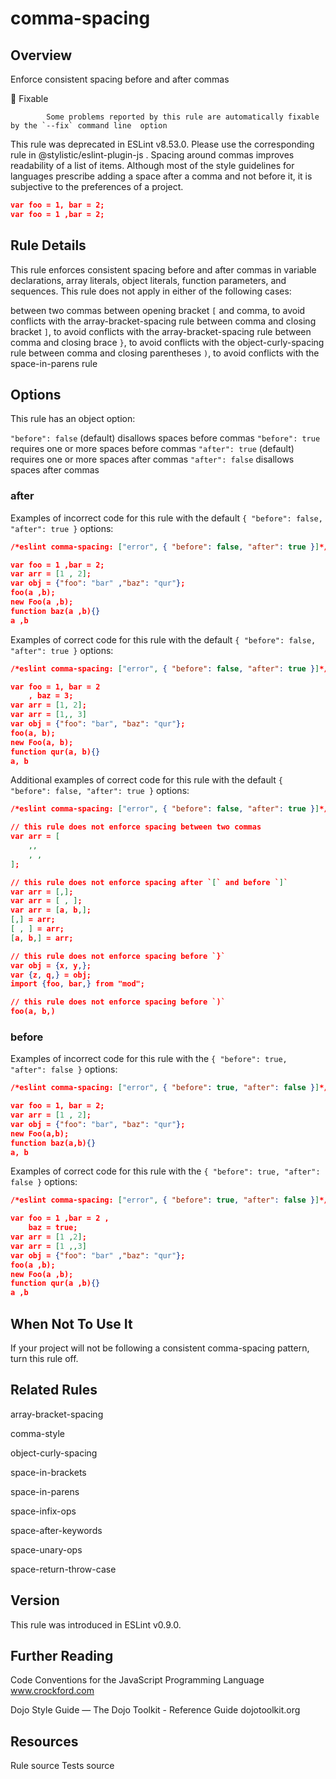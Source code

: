 
# comma-spacing
## Overview
Enforce consistent spacing before and after commas


🔧 Fixable

            Some problems reported by this rule are automatically fixable by the `--fix` command line  option
        


This rule was deprecated in ESLint v8.53.0. Please use the corresponding rule  in @stylistic/eslint-plugin-js .
Spacing around commas improves readability of a list of items. Although most of the style guidelines for languages prescribe adding a space after a comma and not before it, it is subjective to the preferences of a project.

```json
var foo = 1, bar = 2;
var foo = 1 ,bar = 2;
```
## Rule Details
This rule enforces consistent spacing before and after commas in variable declarations, array literals, object literals, function parameters, and sequences.
This rule does not apply in either of the following cases:

between two commas
between opening bracket `[` and comma, to avoid conflicts with the array-bracket-spacing  rule
between comma and closing bracket `]`, to avoid conflicts with the array-bracket-spacing  rule
between comma and closing brace `}`, to avoid conflicts with the object-curly-spacing  rule
between comma and closing parentheses `)`, to avoid conflicts with the space-in-parens  rule

## Options
This rule has an object option:

`"before": false` (default) disallows spaces before commas
`"before": true` requires one or more spaces before commas
`"after": true` (default) requires one or more spaces after commas
`"after": false` disallows spaces after commas

### after
Examples of incorrect code for this rule with the default `{ "before": false, "after": true }` options:


```json
/*eslint comma-spacing: ["error", { "before": false, "after": true }]*/

var foo = 1 ,bar = 2;
var arr = [1 , 2];
var obj = {"foo": "bar" ,"baz": "qur"};
foo(a ,b);
new Foo(a ,b);
function baz(a ,b){}
a ,b
```
Examples of correct code for this rule with the default `{ "before": false, "after": true }` options:


```json
/*eslint comma-spacing: ["error", { "before": false, "after": true }]*/

var foo = 1, bar = 2
    , baz = 3;
var arr = [1, 2];
var arr = [1,, 3]
var obj = {"foo": "bar", "baz": "qur"};
foo(a, b);
new Foo(a, b);
function qur(a, b){}
a, b
```
Additional examples of correct code for this rule with the default `{ "before": false, "after": true }` options:


```json
/*eslint comma-spacing: ["error", { "before": false, "after": true }]*/

// this rule does not enforce spacing between two commas
var arr = [
    ,,
    , ,
];

// this rule does not enforce spacing after `[` and before `]`
var arr = [,];
var arr = [ , ];
var arr = [a, b,];
[,] = arr;
[ , ] = arr;
[a, b,] = arr;

// this rule does not enforce spacing before `}`
var obj = {x, y,};
var {z, q,} = obj;
import {foo, bar,} from "mod";

// this rule does not enforce spacing before `)`
foo(a, b,)
```
### before
Examples of incorrect code for this rule with the `{ "before": true, "after": false }` options:


```json
/*eslint comma-spacing: ["error", { "before": true, "after": false }]*/

var foo = 1, bar = 2;
var arr = [1 , 2];
var obj = {"foo": "bar", "baz": "qur"};
new Foo(a,b);
function baz(a,b){}
a, b
```
Examples of correct code for this rule with the `{ "before": true, "after": false }` options:


```json
/*eslint comma-spacing: ["error", { "before": true, "after": false }]*/

var foo = 1 ,bar = 2 ,
    baz = true;
var arr = [1 ,2];
var arr = [1 ,,3]
var obj = {"foo": "bar" ,"baz": "qur"};
foo(a ,b);
new Foo(a ,b);
function qur(a ,b){}
a ,b
```
## When Not To Use It
If your project will not be following a consistent comma-spacing pattern, turn this rule off.
## Related Rules


array-bracket-spacing 

comma-style 

object-curly-spacing 

space-in-brackets 

space-in-parens 

space-infix-ops 

space-after-keywords 

space-unary-ops 

space-return-throw-case 


## Version
This rule was introduced in ESLint v0.9.0.
## Further Reading





Code Conventions for the JavaScript Programming Language 
 www.crockford.com










Dojo Style Guide — The Dojo Toolkit - Reference Guide 
 dojotoolkit.org





## Resources

Rule source 
Tests source 

